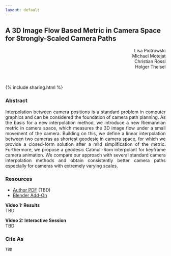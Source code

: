 ```yaml
---
layout: default
---
```


## A 3D Image Flow Based Metric in Camera Space for Strongly-Scaled Camera Paths

<div style="text-align:right; margin-bottom:3rem;">
  Lisa Piotrowski<br>
  Michael Motejat<br>
  Christian Rössl<br>
  Holger Theisel
</div>

{% include sharing.html %}

### Abstract

<div style="text-align:justify;">
Interpolation between camera positions is a standard problem in computer graphics 
and can be considered the foundation of camera path planning. 
As the basis for a new interpolation method, we introduce a new Riemannian metric 
in camera space, which measures the 3D image flow under a small movement of the camera. 
Building on this, we define a linear interpolation between two cameras as shortest 
geodesic in camera space, for which we provide a closed-form solution after 
a mild simplification of the metric. 
Furthermore, we propose a geodesic Catmull-Rom interpolant for keyframe camera 
animation. We compare our approach with several standard camera interpolation 
methods and obtain consistently better camera paths especially for cameras with 
extremely varying scales.
</div>

### Resources

- [Author PDF]() (TBD)
- [Blender Add-On](https://github.com/LivelyLiz/OptFlowCam)

**Video 1: Results**  
TBD

**Video 2: Interactive Session**  
TBD

### Cite As

```
TBD
```